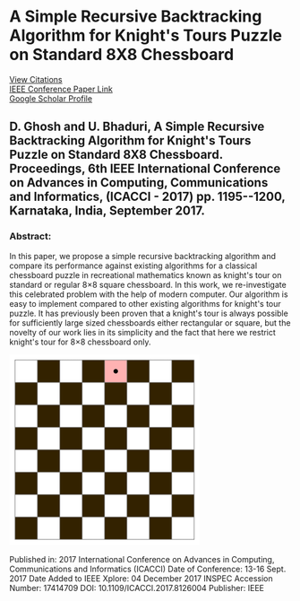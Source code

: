# A Simple Recursive Backtracking Algorithm for Knight's Tours Puzzle on Standard 8X8 Chessboard
[View Citations](https://scholar.google.co.in/scholar?oi=bibs&hl=en&cites=11978541075388951494&as_sdt=5)
</br>
[IEEE Conference Paper Link](https://ieeexplore.ieee.org/abstract/document/8126004)
</br>
[Google Scholar Profile](https://scholar.google.com/citations?user=MaJJ1PYAAAAJ&hl=en#)

## D. Ghosh and U. Bhaduri, A Simple Recursive Backtracking Algorithm for Knight's Tours Puzzle on Standard 8X8 Chessboard. Proceedings, 6th IEEE International Conference on Advances in Computing, Communications and Informatics, (ICACCI - 2017) pp. 1195--1200, Karnataka, India, September 2017.

### Abstract:
In this paper, we propose a simple recursive backtracking algorithm and compare its performance against existing algorithms for a classical chessboard puzzle in recreational mathematics known as knight's tour on standard or regular 8×8 square chessboard. In this work, we re-investigate this celebrated problem with the help of modern computer. Our algorithm is easy to implement compared to other existing algorithms for knight's tour puzzle. It has previously been proven that a knight's tour is always possible for sufficiently large sized chessboards either rectangular or square, but the novelty of our work lies in its simplicity and the fact that here we restrict knight's tour for 8×8 chessboard only.


![](Knight's_tour_anim_3.gif)


Published in: 2017 International Conference on Advances in Computing, Communications and Informatics (ICACCI)
Date of Conference: 13-16 Sept. 2017
Date Added to IEEE Xplore: 04 December 2017
INSPEC Accession Number: 17414709
DOI: 10.1109/ICACCI.2017.8126004
Publisher: IEEE
